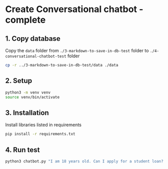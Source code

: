 # Create Conversational chatbot - complete

## 1. Copy database

Copy the `data` folder from `./3-markdown-to-save-in-db-test` folder to `./4-conversational-chatbot-test` folder

```bash
cp -r ../3-markdown-to-save-in-db-test/data ./data
```

## 2. Setup

```bash
python3 -m venv venv
source venv/bin/activate
```

## 3. Installation

Install libraries listed in requirements

```bash
pip install -r requirements.txt
```

## 4. Run test

```bash
python3 chatbot.py "I am 18 years old. Can I apply for a student loan? If so what do i need for that?"
```
